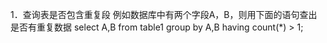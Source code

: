 1．查询表是否包含重复段
    例如数据库中有两个字段A，B，则用下面的语句查出是否有重复数据
    select A,B from table1 group by A,B having count(*) > 1;
